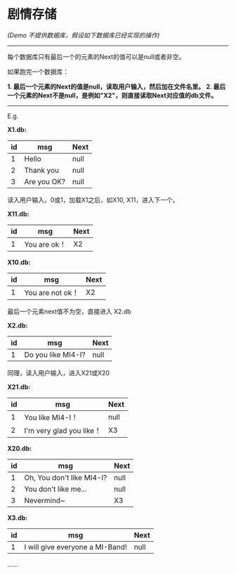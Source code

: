 # 剧情存储

*(Demo 不提供数据库，假设如下数据库已经实现的操作)*

---

每个数据库只有最后一个的元素的Next的值可以是null或者非空。

如果跑完一个数据库：

**1. 最后一个元素的Next的值是null，读取用户输入，然后加在文件名里。**
**2. 最后一个元素的Next不是null，是例如"X2"，则直接读取Next对应值的db文件。**

---

E.g.

**X1.db:**

id | msg | Next
------|------|----
1 | Hello | null
2 | Thank you | null
3 | Are you OK? | null

读入用户输入，0或1，加载X1之后，如X10, X11，进入下一个。

**X11.db:**

id | msg | Next
------|------|----
1 | You are ok！ | X2

**X10.db:**

id | msg | Next
------|------|----
1 | You are not ok！ | X2

最后一个元素next值不为空，直接进入 X2.db

**X2.db:**

id | msg | Next
------|------|----
1 | Do you like MI4-I? |null

同理，读入用户输入，进入X21或X20

**X21.db:**

id | msg | Next
------|------|----
1 | You like MI4-I！ |null
2 | I'm very glad you like！ |X3

**X20.db:**

id | msg | Next
------|------|----
1 | Oh, You don't like MI4-I? |null
2 | You don't like me... |null
3 | Nevermind~ |X3

**X3.db:**

id | msg | Next
------|------|----
1 | I will give everyone a MI-Band! |null


......

